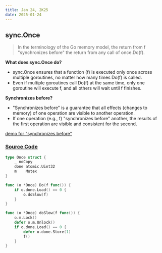 ```yaml
---
title: Jan 24, 2K25
date: 2025-01-24
---
```


## sync.Once

> In the terminology of the Go memory model, the return from f "synchronizes before" the return from any call of once.Do(f).

**What does sync.Once do?**
- sync.Once ensures that a function (f) is executed only once across multiple goroutines, no matter how many times Do(f) is called.
- Even if multiple goroutines call Do(f) at the same time, only one goroutine will execute f, and all others will wait until f finishes.

**Synchronizes before?**

- "Synchronizes before" is a guarantee that all effects (changes to memory) of one operation are visible to another operation.
- If one operation (e.g., f) "synchronizes before" another, the results of the first operation are visible and consistent for the second.

[demo for "synchronizes before"](https://github.com/nikkerella/mewtwo-go/tree/master/once)

### [Source Code](https://github.com/golang/go/blob/master/src/sync/once.go)

``` go
type Once struct {
    _ noCopy
	done atomic.Uint32
	m    Mutex
}

func (o *Once) Do(f func()) {
	if o.done.Load() == 0 {
		o.doSlow(f)
	}
}

func (o *Once) doSlow(f func()) {
	o.m.Lock()
	defer o.m.Unlock()
	if o.done.Load() == 0 {
		defer o.done.Store(1)
		f()
	}
}
```
